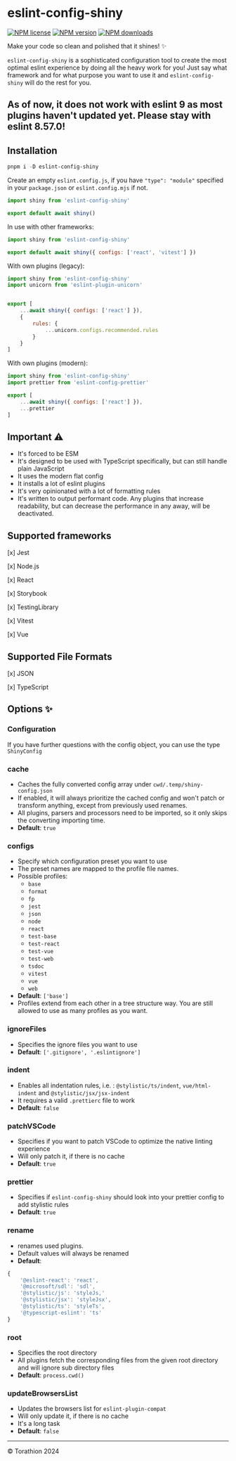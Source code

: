 # eslint-config-shiny

[![NPM license](https://img.shields.io/npm/l/eslint-config-shiny.svg)](https://www.npmjs.com/package/eslint-config-shiny)
[![NPM version](https://img.shields.io/npm/v/eslint-config-shiny.svg)](https://www.npmjs.com/package/eslint-config-shiny)
[![NPM downloads](https://img.shields.io/npm/dm/eslint-config-shiny.svg)](http://www.npmtrends.com/eslint-config-shiny)

Make your code so clean and polished that it shines! :sparkles:

`eslint-config-shiny` is a sophisticated configuration tool to create the most optimal eslint experience by doing all the heavy work for you! Just say what framework and for what purpose you want to use it and `eslint-config-shiny` will do the rest for you.

## As of now, it does not work with eslint 9 as most plugins haven't updated yet. Please stay with eslint 8.57.0!

## Installation

```powershell
pnpm i -D eslint-config-shiny
```

Create an empty `eslint.config.js`, if you have `"type": "module"` specified in your `package.json` or `eslint.config.mjs` if not.

```js
import shiny from 'eslint-config-shiny'

export default await shiny()
```

In use with other frameworks:

```js
import shiny from 'eslint-config-shiny'

export default await shiny({ configs: ['react', 'vitest'] })
```

With own plugins (legacy):

```js
import shiny from 'eslint-config-shiny'
import unicorn from 'eslint-plugin-unicorn'


export [
    ...await shiny({ configs: ['react'] }),
    {
        rules: {
            ...unicorn.configs.recommended.rules
        }
    }
]
```

With own plugins (modern):

```js
import shiny from 'eslint-config-shiny'
import prettier from 'eslint-config-prettier'

export [
    ...await shiny({ configs: ['react'] }),
    ...prettier
]
```

## Important :warning:

-   It's forced to be ESM
-   It's designed to be used with TypeScript specifically, but can still handle plain JavaScript
-   It uses the modern flat config
-   It installs a lot of eslint plugins
-   It's very opinionated with a lot of formatting rules
-   It's written to output performant code. Any plugins that increase readability, but can decrease the performance in any away, will be deactivated.

## Supported frameworks

[x] Jest

[x] Node.js

[x] React

[x] Storybook

[x] TestingLibrary

[x] Vitest

[x] Vue

## Supported File Formats

[x] JSON

[x] TypeScript

## Options :sparkles:

### Configuration

If you have further questions with the config object, you can use the type `ShinyConfig`

### cache

-   Caches the fully converted config array under `cwd/.temp/shiny-config.json`
-   If enabled, it will always prioritize the cached config and won't patch or transform anything, except from previously used renames.
-   All plugins, parsers and processors need to be imported, so it only skips the converting importing time.
-   **Default**: `true`

### configs

-   Specify which configuration preset you want to use
-   The preset names are mapped to the profile file names.
-   Possible profiles:
    -   `base`
    -   `format`
    -   `fp`
    -   `jest`
    -   `json`
    -   `node`
    -   `react`
    -   `test-base`
    -   `test-react`
    -   `test-vue`
    -   `test-web`
    -   `tsdoc`
    -   `vitest`
    -   `vue`
    -   `web`
-   **Default**: `['base']`
-   Profiles extend from each other in a tree structure way. You are still allowed to use as many profiles as you want.

### ignoreFiles

-   Specifies the ignore files you want to use
-   **Default**: `['.gitignore', '.eslintignore']`

### indent

-   Enables all indentation rules, i.e. : `@stylistic/ts/indent`, `vue/html-indent` and `@stylistic/jsx/jsx-indent`
-   It requires a valid `.prettierc` file to work
-   **Default**: `false`

### patchVSCode

-   Specifies if you want to patch VSCode to optimize the native linting experience
-   Will only patch it, if there is no cache
-   **Default**: `true`

### prettier

-   Specifies if `eslint-config-shiny` should look into your prettier config to add stylistic rules
-   **Default**: `true`

### rename

-   renames used plugins.
-   Default values will always be renamed
-   **Default**:

```ts
{
    '@eslint-react': 'react',
    '@microsoft/sdl': 'sdl',
    '@stylistic/js': 'styleJs,'
    '@stylistic/jsx': 'styleJsx',
    '@stylistic/ts': 'styleTs',
    '@typescript-eslint': 'ts'
}
```

### root

-   Specifies the root directory
-   All plugins fetch the corresponding files from the given root directory and will ignore sub directory files
-   **Default**: `process.cwd()`

### updateBrowsersList

-   Updates the browsers list for `eslint-plugin-compat`
-   Will only update it, if there is no cache
-   It's a long task
-   **Default**: `false`

---

© Torathion 2024
